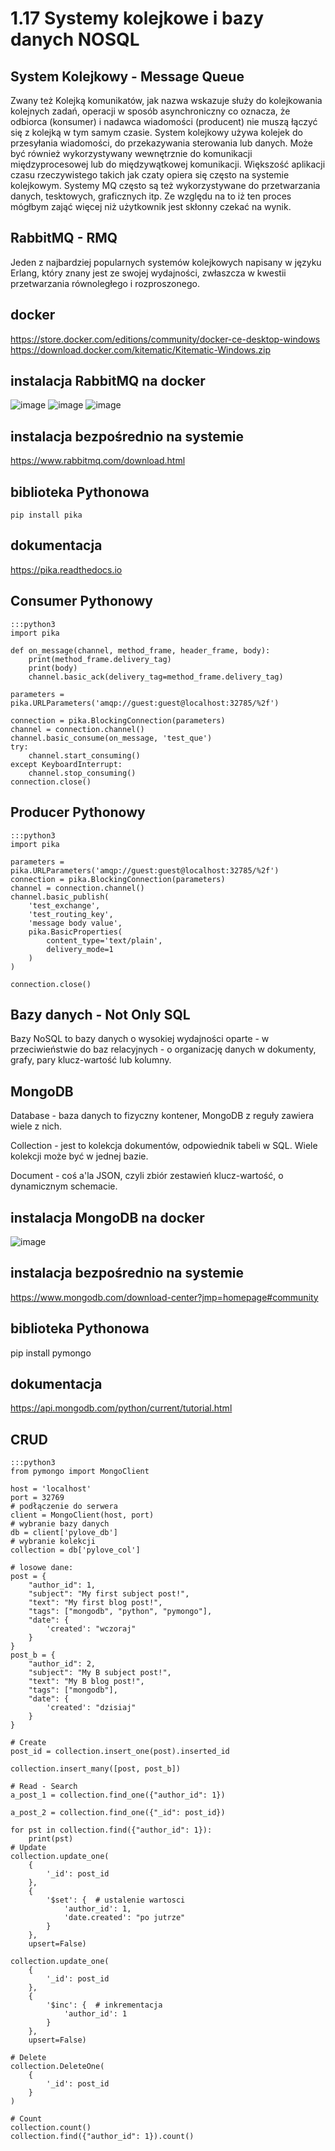 1.17 Systemy kolejkowe i bazy danych NOSQL
==========================================


System Kolejkowy - Message Queue
--------------------------------

Zwany też Kolejką komunikatów, jak nazwa wskazuje służy do kolejkowania kolejnych zadań, operacji w sposób asynchroniczny co oznacza,
że odbiorca (konsumer) i nadawca wiadomości (producent) nie muszą łączyć się z kolejką w tym samym czasie.
System kolejkowy używa kolejek do przesyłania wiadomości, do przekazywania sterowania lub danych.
Może być również wykorzystywany wewnętrznie do komunikacji międzyprocesowej lub do międzywątkowej komunikacji.
Większość aplikacji czasu rzeczywistego takich jak czaty opiera się często na systemie kolejkowym. Systemy MQ często są też wykorzystywane do
przetwarzania danych, tesktowych, graficznych itp. Ze względu na to iż ten proces mógłbym zająć więcej niż użytkownik jest skłonny czekać na wynik.

RabbitMQ - RMQ
--------------

Jeden z najbardziej popularnych systemów kolejkowych napisany w języku Erlang, który znany jest ze swojej wydajności,
zwłaszcza w kwestii przetwarzania równoległego i rozproszonego.

docker
------

https://store.docker.com/editions/community/docker-ce-desktop-windows
https://download.docker.com/kitematic/Kitematic-Windows.zip

instalacja RabbitMQ na docker
-----------------------------

![image](./images/docker_rmq_1.PNG)
![image](./images/docker_rmq_2.PNG)
![image](./images/docker_rmq_3.png)


instalacja bezpośrednio na systemie
-----------------------------------

https://www.rabbitmq.com/download.html


biblioteka Pythonowa
--------------------

`pip install pika`


dokumentacja
------------

https://pika.readthedocs.io

Consumer Pythonowy
------------------


    :::python3
    import pika

    def on_message(channel, method_frame, header_frame, body):
        print(method_frame.delivery_tag)
        print(body)
        channel.basic_ack(delivery_tag=method_frame.delivery_tag)

    parameters = pika.URLParameters('amqp://guest:guest@localhost:32785/%2f')

    connection = pika.BlockingConnection(parameters)
    channel = connection.channel()
    channel.basic_consume(on_message, 'test_que')
    try:
        channel.start_consuming()
    except KeyboardInterrupt:
        channel.stop_consuming()
    connection.close()

Producer Pythonowy
------------------


    :::python3
    import pika

    parameters = pika.URLParameters('amqp://guest:guest@localhost:32785/%2f')
    connection = pika.BlockingConnection(parameters)
    channel = connection.channel()
    channel.basic_publish(
        'test_exchange',
        'test_routing_key',
        'message body value',
        pika.BasicProperties(
            content_type='text/plain',
            delivery_mode=1
        )
    )

    connection.close()

Bazy danych - Not Only SQL
--------------------------

Bazy NoSQL to bazy danych o wysokiej wydajności oparte - w przeciwieństwie do baz relacyjnych - o organizację danych w dokumenty,
grafy, pary klucz-wartość lub kolumny.

MongoDB
-------

Database - baza danych to fizyczny kontener, MongoDB z reguły zawiera wiele z nich.

Collection - jest to kolekcja dokumentów, odpowiednik tabeli w SQL. Wiele kolekcji może być w jednej bazie.

Document - coś a'la JSON, czyli zbiór zestawień klucz-wartość, o dynamicznym schemacie.

instalacja MongoDB na docker
----------------------------

![image](./images/docker_mongo.PNG)

instalacja bezpośrednio na systemie
-----------------------------------

https://www.mongodb.com/download-center?jmp=homepage#community

biblioteka Pythonowa
--------------------

pip install pymongo

dokumentacja
------------

https://api.mongodb.com/python/current/tutorial.html


CRUD
----

    :::python3
    from pymongo import MongoClient

    host = 'localhost'
    port = 32769
    # podłączenie do serwera
    client = MongoClient(host, port)
    # wybranie bazy danych
    db = client['pylove_db']
    # wybranie kolekcji
    collection = db['pylove_col']

    # losowe dane:
    post = {
        "author_id": 1,
        "subject": "My first subject post!",
        "text": "My first blog post!",
        "tags": ["mongodb", "python", "pymongo"],
        "date": {
            'created': "wczoraj"
        }
    }
    post_b = {
        "author_id": 2,
        "subject": "My B subject post!",
        "text": "My B blog post!",
        "tags": ["mongodb"],
        "date": {
            'created': "dzisiaj"
        }
    }

    # Create
    post_id = collection.insert_one(post).inserted_id

    collection.insert_many([post, post_b])

    # Read - Search
    a_post_1 = collection.find_one({"author_id": 1})

    a_post_2 = collection.find_one({"_id": post_id})

    for pst in collection.find({"author_id": 1}):
        print(pst)
    # Update
    collection.update_one(
        {
            '_id': post_id
        },
        {
            '$set': {  # ustalenie wartosci
                'author_id': 1,
                'date.created': "po jutrze"
            }
        },
        upsert=False)

    collection.update_one(
        {
            '_id': post_id
        },
        {
            '$inc': {  # inkrementacja
                'author_id': 1
            }
        },
        upsert=False)

    # Delete
    collection.DeleteOne(
        {
            '_id': post_id
        }
    )

    # Count
    collection.count()
    collection.find({"author_id": 1}).count()
